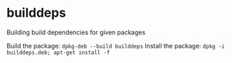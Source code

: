 # builddeps
Building build dependencies for given packages

Build the package: `dpkg-deb --build builddeps`
Install the package: `dpkg -i builddeps.deb; apt-get install -f`
